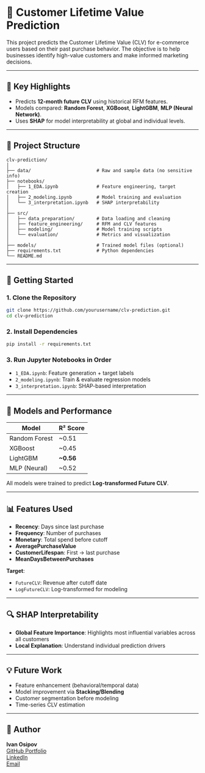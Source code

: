 # 🧮 Customer Lifetime Value Prediction

This project predicts the Customer Lifetime Value (CLV) for e-commerce users based on their past purchase behavior. The objective is to help businesses identify high-value customers and make informed marketing decisions.

---

## 📌 Key Highlights

- Predicts **12-month future CLV** using historical RFM features.
- Models compared: **Random Forest**, **XGBoost**, **LightGBM**, **MLP (Neural Network)**.
- Uses **SHAP** for model interpretability at global and individual levels.

---

## 📁 Project Structure

```
clv-prediction/
│
├── data/                        # Raw and sample data (no sensitive info)
├── notebooks/
│   ├── 1_EDA.ipynb              # Feature engineering, target creation
│   ├── 2_modeling.ipynb         # Model training and evaluation
│   └── 3_interpretation.ipynb   # SHAP interpretability
│
├── src/
│   ├── data_preparation/        # Data loading and cleaning
│   ├── feature_engineering/     # RFM and CLV features
│   ├── modeling/                # Model training scripts
│   └── evaluation/              # Metrics and visualization
│
├── models/                      # Trained model files (optional)
├── requirements.txt             # Python dependencies
└── README.md
```

---

## 🚀 Getting Started

### 1. Clone the Repository

```bash
git clone https://github.com/yourusername/clv-prediction.git
cd clv-prediction
```

### 2. Install Dependencies

```bash
pip install -r requirements.txt
```

### 3. Run Jupyter Notebooks in Order

- `1_EDA.ipynb`: Feature generation + target labels
- `2_modeling.ipynb`: Train & evaluate regression models
- `3_interpretation.ipynb`: SHAP-based interpretation

---

## 🧠 Models and Performance

| Model        | R² Score |
|--------------|----------|
| Random Forest| ~0.51    |
| XGBoost      | ~0.45    |
| LightGBM     | **~0.56** |
| MLP (Neural) | ~0.52    |

All models were trained to predict **Log-transformed Future CLV**.

---

## 📊 Features Used

- **Recency**: Days since last purchase  
- **Frequency**: Number of purchases  
- **Monetary**: Total spend before cutoff  
- **AveragePurchaseValue**  
- **CustomerLifespan**: First → last purchase  
- **MeanDaysBetweenPurchases**

**Target**:  
- `FutureCLV`: Revenue after cutoff date  
- `LogFutureCLV`: Log-transformed for modeling

---

## 🔍 SHAP Interpretability

- **Global Feature Importance**: Highlights most influential variables across all customers  
- **Local Explanation**: Understand individual prediction drivers

---

## 💡 Future Work

- Feature enhancement (behavioral/temporal data)
- Model improvement via **Stacking/Blending**
- Customer segmentation before modeling
- Time-series CLV estimation

---

## 📎 Author

**Ivan Osipov**  
[GitHub Portfolio](https://github.com/IvanOsipovDS)  
[LinkedIn](https://www.linkedin.com/in/ivan-osipov-dsml/)  
[Email](mailto:ivan.osipov.job.mail@gmail.com)
